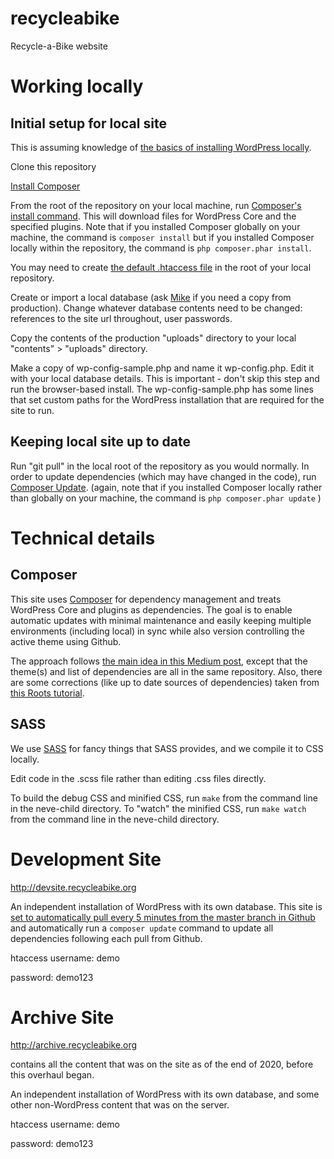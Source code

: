 # recycleabike
Recycle-a-Bike website

# Working locally

## Initial setup for local site
This is assuming knowledge of [the basics of installing WordPress locally](https://wordpress.org/support/article/installing-wordpress-on-your-own-computer/).

Clone this repository

[Install Composer](https://getcomposer.org/doc/00-intro.md#installation-linux-unix-macos)

From the root of the repository on your local machine, run [Composer's install command](https://getcomposer.org/doc/01-basic-usage.md#installing-dependencies). This will download files for WordPress Core and the specified plugins. Note that if you installed Composer globally on your machine, the command is `composer install` but if you installed Composer locally within the repository, the command is `php composer.phar install`. 

You may need to create [the default .htaccess file](https://wordpress.org/support/article/htaccess/#basic-wp) in the root of your local repository.

Create or import a local database (ask [Mike](https://github.com/mrengy) if you need a copy from production). Change whatever database contents need to be changed: references to the site url throughout, user passwords.

Copy the contents of the production "uploads" directory to your local "contents" > "uploads" directory.

Make a copy of wp-config-sample.php and name it wp-config.php. Edit it with your local database details. This is important - don't skip this step and run the browser-based install. The wp-config-sample.php has some lines that set custom paths for the WordPress installation that are required for the site to run.



## Keeping local site up to date
Run "git pull" in the local root of the repository as you would normally. In order to update dependencies (which may have changed in the code), run [Composer Update](https://getcomposer.org/doc/01-basic-usage.md#updating-dependencies-to-their-latest-versions). (again, note that if you installed Composer locally rather than globally on your machine, the command is `php composer.phar update` )

# Technical details

## Composer
This site uses [Composer](https://getcomposer.org/) for dependency management and treats WordPress Core and plugins as dependencies. The goal is to enable automatic updates with minimal maintenance and easily keeping multiple environments (including local) in sync while also version controlling the active theme using Github.

The approach follows [the main idea in this Medium post](https://medium.com/@halles/wordpress-composer-git-1ccf29a9827a), except that the theme(s) and list of dependencies are all in the same repository. Also, there are some corrections (like up to date sources of dependencies) taken from [this Roots tutorial](https://roots.io/using-composer-with-wordpress/).



## SASS
We use [SASS](https://sass-lang.com) for fancy things that SASS provides, and we compile it to CSS locally.

Edit code in the .scss file rather than editing .css files directly.

To build the debug CSS and minified CSS, run `make` from the command line in the neve-child directory.
To "watch" the minified CSS, run `make watch` from the command line in the neve-child directory.

# Development Site
http://devsite.recycleabike.org

An independent installation of WordPress with its own database. This site is [set to automatically pull every 5 minutes from the master branch in Github](https://stackoverflow.com/a/9006987/370407) and automatically run a `composer update` command to update all dependencies following each pull from Github.

htaccess username: demo

password: demo123

# Archive Site
http://archive.recycleabike.org

contains all the content that was on the site as of the end of 2020, before this overhaul began.

An independent installation of WordPress with its own database, and some other non-WordPress content that was on the server.

htaccess username: demo

password: demo123
